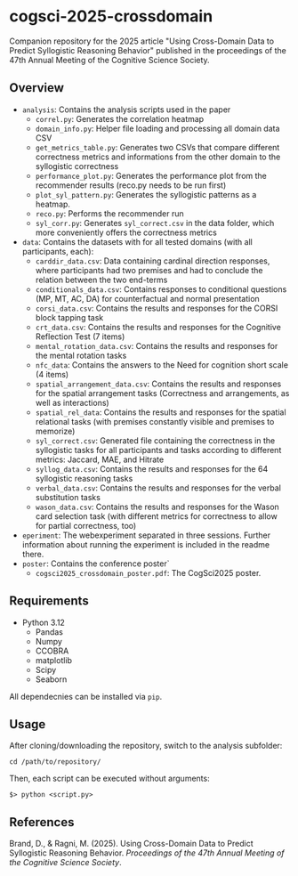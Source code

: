 # cogsci-2025-crossdomain
Companion repository for the 2025 article "Using Cross-Domain Data to Predict Syllogistic Reasoning Behavior" published in the proceedings of the 47th Annual Meeting of the Cognitive Science Society.

## Overview

- `analysis`: Contains the analysis scripts used in the paper
    - `correl.py`: Generates the correlation heatmap
    - `domain_info.py`: Helper file loading and processing all domain data CSV
    - `get_metrics_table.py`: Generates two CSVs that compare different correctness metrics and informations from the other domain to the syllogistic correctness
    - `performance_plot.py`: Generates the performance plot from the recommender results (reco.py needs to be run first)
	- `plot_syl_pattern.py`: Generates the syllogistic patterns as a heatmap.
    - `reco.py`: Performs the recommender run
    - `syl_corr.py`: Generates `syl_correct.csv` in the data folder, which more conveniently offers the correctness metrics
- `data`: Contains the datasets with for all tested domains (with all participants, each):
    - `carddir_data.csv`: Data containing cardinal direction responses, where participants had two premises and had to conclude the relation between the two end-terms
    - `conditionals_data.csv`: Contains responses to conditional questions (MP, MT, AC, DA) for counterfactual and normal presentation
    - `corsi_data.csv`: Contains the results and responses for the CORSI block tapping task
    - `crt_data.csv`: Contains the results and responses for the Cognitive Reflection Test (7 items)
    -  `mental_rotation_data.csv`: Contains the results and responses for the mental rotation tasks
    - `nfc_data`: Contains the answers to the Need for cognition short scale (4 items)
    - `spatial_arrangement_data.csv`: Contains the results and responses for the spatial arrangement tasks (Correctness and arrangements, as well as interactions)
    - `spatial_rel_data`: Contains the results and responses for the spatial relational tasks (with premises constantly visible and premises to memorize)
    - `syl_correct.csv`: Generated file containing the correctness in the syllogistic tasks for all participants and tasks according to different metrics: Jaccard, MAE, and Hitrate
    - `syllog_data.csv`: Contains the results and responses for the 64 syllogistic reasoning tasks
    - `verbal_data.csv`: Contains the results and responses for the verbal substitution tasks
    - `wason_data.csv`: Contains the results and responses for the Wason card selection task (with different metrics for correctness to allow for partial correctness, too)
- `eperiment`: The webexperiment separated in three sessions. Further information about running the experiment is included in the readme there.
- `poster`: Contains the conference poster`
	- `cogsci2025_crossdomain_poster.pdf`: The CogSci2025 poster.

## Requirements
- Python 3.12
    - Pandas
    - Numpy
    - CCOBRA
    - matplotlib
    - Scipy
    - Seaborn

All dependecnies can be installed via `pip`.

## Usage
After cloning/downloading the repository, switch to the analysis subfolder:

 ```
cd /path/to/repository/
```

Then, each script can be executed without arguments:
 ```
$> python <script.py>
```

## References

Brand, D., & Ragni, M. (2025). Using Cross-Domain Data to Predict Syllogistic Reasoning Behavior. *Proceedings of the 47th Annual Meeting of the Cognitive Science Society*. 